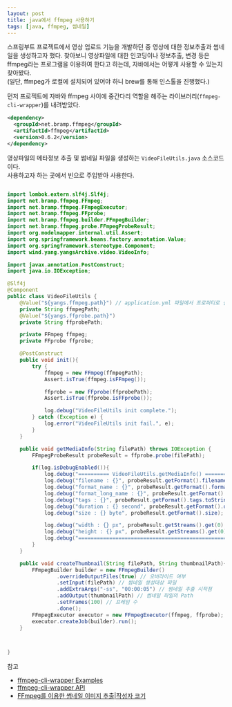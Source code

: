 ```yaml
---
layout: post
title: java에서 ffmpeg 사용하기
tags: [java, ffmpeg, 썸네일]
---
```


스프링부트 프로젝트에서 영상 업로드 기능을 개발하던 중 영상에 대한 정보추출과 썸네일을 생성하고자 했다. 찾아보니 영상파일에 대한 
인코딩이나 정보추출, 변경 등은 ffmpeg라는 프로그램을 이용하여 한다고 하는데, 자바에서는 어떻게 사용할 수 있는지 찾아봤다.  
(일단, ffmpeg가 로컬에 설치되어 있어야 하니 brew를 통해 인스톨을 진행했다.)

먼저 프로젝트에 자바와 ffmpeg 사이에 중간다리 역할을 해주는 라이브러리(`ffmpeg-cli-wrapper`)를 내려받았다.

```xml
<dependency>
  <groupId>net.bramp.ffmpeg</groupId>
  <artifactId>ffmpeg</artifactId>
  <version>0.6.2</version>
</dependency>
```

영상파일의 메타정보 추출 및 썸네일 파일을 생성하는 `VideoFileUtils.java` 소스코드이다.  
사용하고자 하는 곳에서 빈으로 주입받아 사용한다.

```java

import lombok.extern.slf4j.Slf4j;
import net.bramp.ffmpeg.FFmpeg;
import net.bramp.ffmpeg.FFmpegExecutor;
import net.bramp.ffmpeg.FFprobe;
import net.bramp.ffmpeg.builder.FFmpegBuilder;
import net.bramp.ffmpeg.probe.FFmpegProbeResult;
import org.modelmapper.internal.util.Assert;
import org.springframework.beans.factory.annotation.Value;
import org.springframework.stereotype.Component;
import wind.yang.yangsArchive.video.VideoInfo;

import javax.annotation.PostConstruct;
import java.io.IOException;

@Slf4j
@Component
public class VideoFileUtils {
    @Value("${yangs.ffmpeg.path}") // application.yml 파일에서 프로퍼티로 설정한다.
    private String ffmpegPath;
    @Value("${yangs.ffprobe.path}")
    private String ffprobePath;

    private FFmpeg ffmpeg;
    private FFprobe ffprobe;

    @PostConstruct
    public void init(){
        try {
            ffmpeg = new FFmpeg(ffmpegPath);
            Assert.isTrue(ffmpeg.isFFmpeg());

            ffprobe = new FFprobe(ffprobePath);
            Assert.isTrue(ffprobe.isFFprobe());

            log.debug("VideoFileUtils init complete.");
        } catch (Exception e) {
            log.error("VideoFileUtils init fail.", e);
        }
    }

    public void getMediaInfo(String filePath) throws IOException {
        FFmpegProbeResult probeResult = ffprobe.probe(filePath);

        if(log.isDebugEnabled()){
            log.debug("========== VideoFileUtils.getMediaInfo() ==========");
            log.debug("filename : {}", probeResult.getFormat().filename);
            log.debug("format_name : {}", probeResult.getFormat().format_name);
            log.debug("format_long_name : {}", probeResult.getFormat().format_long_name);
            log.debug("tags : {}", probeResult.getFormat().tags.toString());
            log.debug("duration : {} second", probeResult.getFormat().duration);
            log.debug("size : {} byte", probeResult.getFormat().size);

            log.debug("width : {} px", probeResult.getStreams().get(0).width);
            log.debug("height : {} px", probeResult.getStreams().get(0).height);
            log.debug("===================================================");
        }
    }

    public void createThumbnail(String filePath, String thumbnailPath){
        FFmpegBuilder builder = new FFmpegBuilder()
                .overrideOutputFiles(true) // 오버라이드 여부
                .setInput(filePath) // 썸네일 생성대상 파일
                .addExtraArgs("-ss", "00:00:05") // 썸네일 추출 시작점
                .addOutput(thumbnailPath) // 썸네일 파일의 Path
                .setFrames(100) // 프레임 수
                .done();
        FFmpegExecutor executor = new FFmpegExecutor(ffmpeg, ffprobe);
        executor.createJob(builder).run();
    }



}

```



참고
- [ffmpeg-cli-wrapper Examples](https://github.com/bramp/ffmpeg-cli-wrapper/wiki/Random-Examples)
- [ffmpeg-cli-wrapper API](https://bramp.github.io/ffmpeg-cli-wrapper/)
- [FFmpeg를 이용한 썸네일 이미지 추출|작성자 코기](http://blog.naver.com/PostView.nhn?blogId=ksw6169&logNo=221546693446&parentCategoryNo=&categoryNo=85&viewDate=&isShowPopularPosts=false&from=postView)

